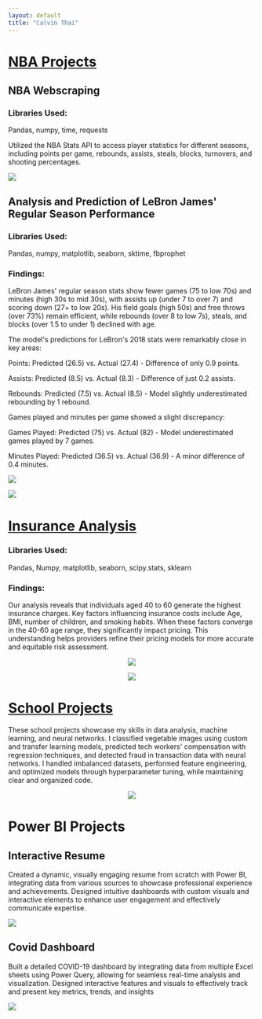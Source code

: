 ```yaml
---
layout: default
title: "Calvin Thai"
---
```


# [NBA Projects](https://github.com/calvint13/NBA_Project)

## NBA Webscraping

### Libraries Used:
Pandas, numpy, time, requests


Utilized the NBA Stats API to access player statistics for different seasons, including points per game, rebounds, assists, steals, blocks, turnovers, and shooting percentages.

![](Images/NBA_Data_sample.JPG) 

## Analysis and Prediction of LeBron James' Regular Season Performance

### Libraries Used: 

Pandas, numpy, matplotlib, seaborn, sktime, fbprophet

### Findings:

LeBron James' regular season stats show fewer games (75 to low 70s) and minutes (high 30s to mid 30s), with assists up (under 7 to over 7) and scoring down (27+ to low 20s). His field goals (high 50s) and free throws (over 73%) remain efficient, while rebounds (over 8 to low 7s), steals, and blocks (over 1.5 to under 1) declined with age.

The model's predictions for LeBron's 2018 stats were remarkably close in key areas:

Points: Predicted (26.5) vs. Actual (27.4) - Difference of only 0.9 points.

Assists: Predicted (8.5) vs. Actual (8.3) - Difference of just 0.2 assists.

Rebounds: Predicted (7.5) vs. Actual (8.5) - Model slightly underestimated rebounding by 1 rebound.

Games played and minutes per game showed a slight discrepancy:

Games Played: Predicted (75) vs. Actual (82) - Model underestimated games played by 7 games.

Minutes Played: Predicted (36.5) vs. Actual (36.9) - A minor difference of 0.4 minutes.


![](Images/LeBron_Stats.JPG) 

![](Images/LeBron_Points_Prediction.JPG)


# [Insurance Analysis](https://github.com/calvint13/Insurance_Project)

### Libraries Used:

Pandas, Numpy, matplotlib, seaborn, scipy.stats, sklearn

### Findings:

Our analysis reveals that individuals aged 40 to 60 generate the highest insurance charges. Key factors influencing insurance costs include Age, BMI, number of children, and smoking habits. When these factors converge in the 40-60 age range, they significantly impact pricing. This understanding helps providers refine their pricing models for more accurate and equitable risk assessment.


<p align="center">
  <img src = "Images/Insurance_corr.JPG">
</p>

<p align="center">
  <img src = "Images/Charges_by_Age.JPG">
</p>



# [School Projects](https://github.com/calvint13/School_Projects)

These school projects showcase my skills in data analysis, machine learning, and neural networks. I classified vegetable images using custom and transfer learning models, predicted tech workers' compensation with regression techniques, and detected fraud in transaction data with neural networks. I handled imbalanced datasets, performed feature engineering, and optimized models through hyperparameter tuning, while maintaining clear and organized code.


<p align="center">
  <img src = "Images/School_Projects.JPG">
</p>


# Power BI Projects

## Interactive Resume

Created a dynamic, visually engaging resume from scratch with Power BI, integrating data from various sources to showcase professional experience and achievements. Designed intuitive dashboards with custom visuals and interactive elements to enhance user engagement and effectively communicate expertise.

![](Images/Resume_Dashboard.JPG)

## Covid Dashboard

Built a detailed COVID-19 dashboard by integrating data from multiple Excel sheets using Power Query, allowing for seamless real-time analysis and visualization. Designed interactive features and visuals to effectively track and present key metrics, trends, and insights

![](Images/Covid_Dashboard.JPG)
